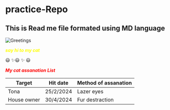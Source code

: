 # practice-Repo

## This is Read me file formated using MD language

![Greetings](https://th.bing.com/th/id/OIP._DVpaoPN7wq_YpvhO41R6wHaFX?w=210&h=180&c=7&r=0&o=5&pid=1.7)

<span style="color:yellow">***say hi to my cat***</span>

:smiley: :sparkles::smiley: :sparkles: :smiley:


<span style="color:red">***My cat assanation List***</span>

| Target | Hit date | Method of assanation |
|------|-----|--------|
| Tona| 25/2/2024  | Lazer eyes   |
| House owner | 30/4/2024  | Fur destraction |



